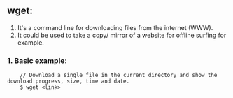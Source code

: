 ## wget:
1) It's a command line for downloading files from the internet (WWW).
2) It could be used to take a copy/ mirror of a website for offline surfing for example.

### 1. Basic example:
```shell
    // Download a single file in the current directory and show the download progress, size, time and date.
    $ wget <link>
```